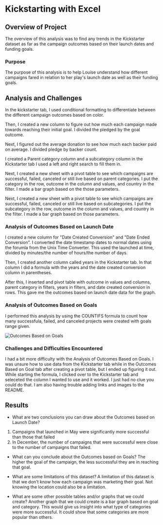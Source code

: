 # Kickstarting with Excel

## Overview of Project
The overview of this analysis was to find any trends in the Kickstarter dataset as far as the campaign outcomes based on their launch dates and funding goals. 

### Purpose
The purpose of this analysis is to help Louise understand how different campaigns fared in relation to her play's launch date as well as their funding goals.

## Analysis and Challenges
In the kickstarter tab, I used conditional formatting to differentiate between the different campaign outcomes based on color. 

Then, I created a new column to figure out how much each campaign made towards reaching their initial goal. I divided the pledged by the goal outcome.

Next, I figured out the average donation to see how much each backer paid on average. I divided pledge by backer count.

I created a Parent category column and a subcategory column in the Kickstarter tab I used a left and right search to fill them in. 

Next, I created a new sheet with a pivot table to see which campaigns are successful, failed, canceled or still live based on parent categories. I put the category in the row, outcome in the column and values, and country in the filter. I made a bar graph based on the those parameters.



Next, I created a new sheet with a pivot table to see which campaigns are successful, failed, canceled or still live based on subcategories. I put the subcategory in the row, outcome in the column and values, and country in the filter. I made a bar graph based on those parameters.


### Analysis of Outcomes Based on Launch Date
I created a new column for "Date Created Conversion" and "Date Ended Conversion". I converted the date timestamp dates to normal dates using the forumla from the Unix Time Converter. This used the launched at time, divided by minutes/the number of hours/the number of days.

Then, I created another column called years in the Kickstarter tab. In that column I did a formula with the years and the date created conversion column in parentheses. 

After this, I inserted and pivot table with outcome in values and columns, parent category in filters, years in filters, and date created conversion in rows. This gave me the outcomes based on launch date data for the graph. 

### Analysis of Outcomes Based on Goals
I performed this analysis by using the COUNTIFS formula to count how many successfula, failed, and canceled projects were created with goals range given.

![Outcomes Based on Goals](../Capture.PNG)

### Challenges and Difficulties Encountered
I had a bit more difficulty with the Analysis of Outcomes Based on Goals. I was unsure how to use data from the Kickstarter tab while in the Outcomes Based on Goal tab after creating a pivot table, but I ended up figuring it out. While starting the formula, I clicked over to the Kickstarter tab and seleceted the column I wanted to use and it worked. I just had no clue you could do that. I am also having trouble adding links and images to the README. 

## Results


- What are two conclusions you can draw about the Outcomes based on Launch Date?
1. Campaigns that launched in May were significantly more successful than those that failed
2. In December, the number of campaigns that were successful were close to the number of campaigns that failed.

- What can you conclude about the Outcomes based on Goals?
The higher the goal of the campaign, the less successful they are in reaching that goal.

- What are some limitations of this dataset?
A limitation of this dataset is that we don't know how each campaign was marketing their goal. Not knowing the location could also be a limitation.

- What are some other possible tables and/or graphs that we could create?
Another graph that we could create is a bar graph based on goal and category. This would give us insight into what type of categories were more successful. It could show that some categories are more popular than others. 